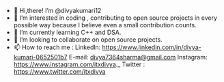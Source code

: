 - 👋 Hi,there!
   I’m @divyakumari12
- 👀 I’m interested in coding , contributing to open source projects in every possible way because I believe even a small contribution counts.
- 🌱 I’m currently learning C++ and DSA.
- 💞️ I’m looking to collaborate on open source projects.
- 📫 How to reach me :
   Linkedln: https://www.linkedin.com/in/divya-kumari-0652501b7
   E-mail: divya7364sharma@gmail.com
   Instagram: https://www.instagram.com/itxdivya._
   Twitter : https://www.twitter.com/itxdivya

<!---
divyakumari12/divyakumari12 is a ✨ special ✨ repository because its `README.md` (this file) appears on your GitHub profile.
You can click the Preview link to take a look at your changes.
--->

